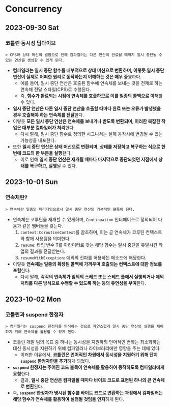 # Concurrency
## 2023-09-30 Sat
### 코틀린 동시성 딥다이브
```
> CPS와 상태 머신의 결합으로 인해 컴파일러는 다른 연산이 완료될 때까지 일시 중단될 수 있는 연산을 생성할 수 있게 된다.
```
* **컴파일러는 일시 중단 함수를  내부적으로 상태 머신으로 변환하며, 이렇듯 일시 중단 연산이 실제로 어떠한 원리로 동작하는지 이해하는 것은 매우 중요**하다.
  * 예를 들어, 일시 중단 연산은 호출된 함수에 연속체를 보내는 것을 전제로 하는 연속체 전달 스타일(CPS)로 수행된다.
  * 즉, **함수가 완료되는 시점에 연속체를 호출하므로 이를 일종의 콜백으로 이해**할 수 있다.
* **일시 중단 연산은 다른 일시 중단 연산을 호출할 때마다 완료 또는 오류가 발생했을 경우 호출해야 하는 연속체를 전달**한다.
* 이렇듯 **모든 일시 중단 연산은 연속체를 보내거나 받도록 변환되며, 이러한 복잡한 작업은 대부분 컴파일러가 처리**한다.
  * 다시 말해, 일시 중단 함수로 정의한 시그니쳐는 실제 동작시에 변경될 수 있는 가능성을 내포한다.
* 또한 **일시 중단 연산은 상태 머신으로 변환되며, 상태를 저장하고 복구하는 식으로 한 번에 코드의 한 부분을 실행**한다.
  * 이로 인해 **일시 중단 연산은 재개될 때마다 마지막으로 중단되었던 지점에서 상태를 복구하고, 실행**될 수 있다.

## 2023-10-01 Sun
### 연속체란?
```
> 연속체란 일종의 패러다임으로서 일시 중단 연산의 기본적인 블록이 된다.
```
* 연속체는 코루틴을 재개할 수 있게하며, `Continuation` 인터페이스로 정의되어 다음과 같은 멤버들을 갖는다.
  1. `context`: `CoroutineContext`를 참조하며, 이는 곧 연속체가 코루틴 컨텍스트와 함께 사용됨을 의미한다.
  2. `resume`: 타입 변수 T를 파라미터로 갖는 해당 함수는 일시 중단을 유발시킨 작업의 결과를 전달받는다.
  3. `resumeWithException`: 예외의 전파를 허용하는 메소드에 해당한다.
* 이렇듯 **연속체는 일종의 확장된 콜백에 가까우며 호출되는 컨텍스트에 대한 정보를 포함**한다.
  * 다시 말해, **각각의 연속체가 임의의 스레드 또는 스레드 풀에서 실행되거나 예외 처리를 다른 방식으로 수행할 수 있도록 하는 등의 유연성을 부여**한다.

## 2023-10-02 Mon
### 코틀린과 suspend 한정자
```
> 컴파일러는 suspend 한정자를 인식하는 것으로 자연스럽게 일시 중단 연산의 실행을 제어하기 위해 연속체를 활용할 수 있게 된다.
```
* 코틀린 개발 팀의 목표 중 하나는 동시성을 지원하되 언어적인 변화는 최소화하는 대신 동시성을 지원하기 위해 컴파일러나 라이브러리에만 영향을 주는 데에 있다.
  * 이러한 이유에서, **코틀린은 언어적인 차원에서 동시성을 지원하기 위해 단지 `suspend` 한정자만을 추가**하게 되었다.
* **`suspend` 한정자는 주어진 코드 블록이 연속체를 활용하여 동작하도록 컴파일러에게 요청**한다.
  * 결과, **일시 중단 연산은 컴파일될 때마다 바이트 코드로 표현된 하나의 큰 연속체로 변환**된다.
* 즉, **`suspend` 한정자가 명시된 함수를 바이트 코드로 변환하는 과정에서 컴파일러는 해당 함수가 연속체를 활용하여 실행될 것임을 인지**하게 된다.